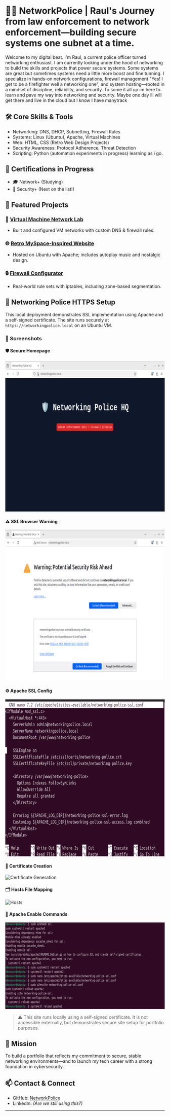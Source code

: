 # 👮‍♂️ NetworkPolice | Raul's Journey from law enforcement to network enforcement—building secure systems one subnet at a time.

Welcome to my digital beat. I'm Raul, a current police officer turned networking enthusiast. I am currently looking under the hood of networking to build the skills and projects that power secure systems. Some systems are great but sometimes systems need a little more boost and fine tunning. I specialize in hands-on network configurations, firewall management "Yes! I get to be a firefighter well a networking one", and system hosting—rooted in a mindset of discipline, reliability, and security. To some it all up im here to learn and pave my way into networking and security. Maybe one day ill will get there and live in the cloud but I know I have manytrack 

## 🛠️ Core Skills & Tools
- Networking: DNS, DHCP, Subnetting, Firewall Rules
- Systems: Linux (Ubuntu), Apache, Virtual Machines
- Web: HTML, CSS (Retro Web Design Projects)
- Security Awareness: Protocol Adherence, Threat Detection
- Scripting: Python (automation experiments in progress) learning as i go.

## 🚨 Certifications in Progress
- 🎓 Network+ (Studying)
- 🔐 Security+ (Next on the list!)

## 📁 Featured Projects
### 🔗 [Virtual Machine Network Lab](https://github.com/NetworkPolice/vm-networking-lab)
- Built and configured VM networks with custom DNS & firewall rules.

### 🌐 [Retro MySpace-Inspired Website](https://github.com/NetworkPolice/retro-web-hosting)
- Hosted on Ubuntu with Apache; includes autoplay music and nostalgic design.

### 🔒 [Firewall Configurator](https://github.com/NetworkPolice/firewall-config-lab)
- Real-world rule sets with iptables, including zone-based segmentation.

## 🔐 Networking Police HTTPS Setup

This local deployment demonstrates SSL implementation using Apache and a self-signed certificate. The site runs securely at `https://networkingpolice.local` on an Ubuntu VM.

### 📸 Screenshots

#### 🛡️ Secure Homepage
![Homepage](screenshots/homepage.png)

#### ⚠️ SSL Browser Warning
![SSL Warning](screenshots/ssl-warning.png)

#### ⚙️ Apache SSL Config
![Apache Config](screenshots/apache-config.png)

#### 🔏 Certificate Creation
![Certificate Generation](screenshots/cert-generation.png)

#### 🗂️ Hosts File Mapping
![Hosts](screenshots/hosts-edit.png)

#### 🧰 Apache Enable Commands
![Apache Enable](screenshots/apache-enable.png)

> ⚠️ This site runs locally using a self-signed certificate. It is not accessible externally, but demonstrates secure site setup for portfolio purposes.

## 🎯 Mission
To build a portfolio that reflects my commitment to secure, stable networking environments—and to launch my tech career with a strong foundation in cybersecurity.

## 📫 Contact & Connect
- GitHub: [NetworkPolice](https://github.com/NetworkPolice)
- LinkedIn: *(Are we still using this?)*


---
